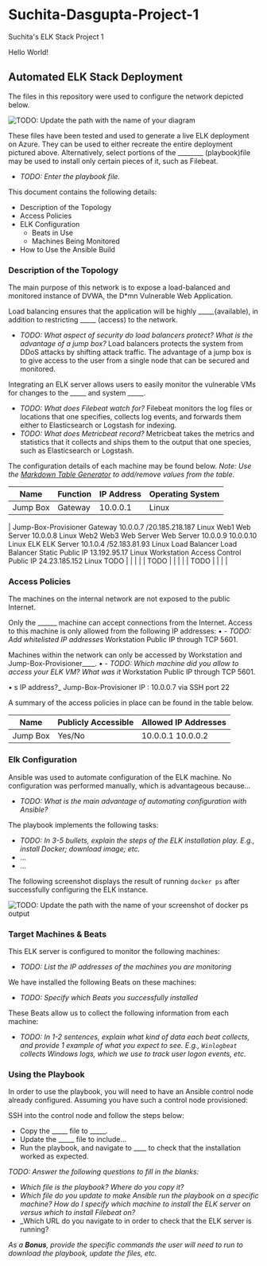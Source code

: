 # Suchita-Dasgupta-Project-1
Suchita's ELK Stack Project 1

Hello World!

## Automated ELK Stack Deployment

The files in this repository were used to configure the network depicted below.

![TODO: Update the path with the name of your diagram](Images/diagram_filename.png)

These files have been tested and used to generate a live ELK deployment on Azure. They can be used to either recreate the entire deployment pictured above. Alternatively, select portions of the ________ (playbook)file may be used to install only certain pieces of it, such as Filebeat.

  - _TODO: Enter the playbook file._


This document contains the following details:
- Description of the Topology
- Access Policies
- ELK Configuration
  - Beats in Use
  - Machines Being Monitored
- How to Use the Ansible Build


### Description of the Topology

The main purpose of this network is to expose a load-balanced and monitored instance of DVWA, the D*mn Vulnerable Web Application.

Load balancing ensures that the application will be highly _____{available), in addition to restricting _____ (access) to the network.
- _TODO: What aspect of security do load balancers protect? What is the advantage of a jump box?_
Load balancers protects the system from DDoS attacks by shifting attack traffic. The advantage of a jump box is to give access to the user from a single node that can be secured and monitored.

Integrating an ELK server allows users to easily monitor the vulnerable VMs for changes to the _____<logs> and system _____<traffic>.
- _TODO: What does Filebeat watch for?_
Filebeat monitors the log files or locations that one specifies, collects log events, and forwards them either to Elasticsearch or Logstash for indexing.
- _TODO: What does Metricbeat record?_
Metricbeat takes the metrics and statistics that it collects and ships them to the output that one species, such as Elasticsearch or Logstash.

The configuration details of each machine may be found below.
_Note: Use the [Markdown Table Generator](http://www.tablesgenerator.com/markdown_tables) to add/remove values from the table_.

| Name     | Function | IP Address | Operating System |
|----------|----------|------------|------------------|
| Jump Box | Gateway  | 10.0.0.1   | Linux            |
| 
Jump-Box-Provisioner	Gateway	10.0.0.7 /20.185.218.187	Linux
Web1	Web Server	10.0.0.8	Linux
Web2
Web3	Web Server
Web Server	10.0.0.9
10.0.0.10	Linux
ELK	ELK Server	10.1.0.4 /52.183.81.93	Linux
Load Balancer	Load Balancer	Static Public IP 13.192.95.17	Linux
Workstation	Access Control	Public IP 24.23.185.152	Linux
TODO     |          |            |                  |
| TODO     |          |            |                  |
| TODO     |          |            |                  |

### Access Policies

The machines on the internal network are not exposed to the public Internet. 

Only the <Elk Server>______ machine can accept connections from the Internet. Access to this machine is only allowed from the following IP addresses:
•	- _TODO: Add whitelisted IP addresses_ Workstation Public IP through TCP 5601.


Machines within the network can only be accessed by  Workstation and Jump-Box-Provisioner____.
•	- _TODO: Which machine did you allow to access your ELK VM? What was it_ Workstation Public IP through TCP 5601.

•	s IP address?_ Jump-Box-Provisioner IP : 10.0.0.7 via SSH port 22


A summary of the access policies in place can be found in the table below.

| Name     | Publicly Accessible | Allowed IP Addresses |
|----------|---------------------|----------------------|
| Jump Box | Yes/No              | 10.0.0.1 10.0.0.2    |





### Elk Configuration

Ansible was used to automate configuration of the ELK machine. No configuration was performed manually, which is advantageous because...
- _TODO: What is the main advantage of automating configuration with Ansible?_

The playbook implements the following tasks:
- _TODO: In 3-5 bullets, explain the steps of the ELK installation play. E.g., install Docker; download image; etc._
- ...
- ...

The following screenshot displays the result of running `docker ps` after successfully configuring the ELK instance.

![TODO: Update the path with the name of your screenshot of docker ps output](Images/docker_ps_output.png)

### Target Machines & Beats
This ELK server is configured to monitor the following machines:
- _TODO: List the IP addresses of the machines you are monitoring_

We have installed the following Beats on these machines:
- _TODO: Specify which Beats you successfully installed_

These Beats allow us to collect the following information from each machine:
- _TODO: In 1-2 sentences, explain what kind of data each beat collects, and provide 1 example of what you expect to see. E.g., `Winlogbeat` collects Windows logs, which we use to track user logon events, etc._

### Using the Playbook
In order to use the playbook, you will need to have an Ansible control node already configured. Assuming you have such a control node provisioned: 

SSH into the control node and follow the steps below:
- Copy the _____ file to _____.
- Update the _____ file to include...
- Run the playbook, and navigate to ____ to check that the installation worked as expected.

_TODO: Answer the following questions to fill in the blanks:_
- _Which file is the playbook? Where do you copy it?_
- _Which file do you update to make Ansible run the playbook on a specific machine? How do I specify which machine to install the ELK server on versus which to install Filebeat on?_
- _Which URL do you navigate to in order to check that the ELK server is running?

_As a **Bonus**, provide the specific commands the user will need to run to download the playbook, update the files, etc._

